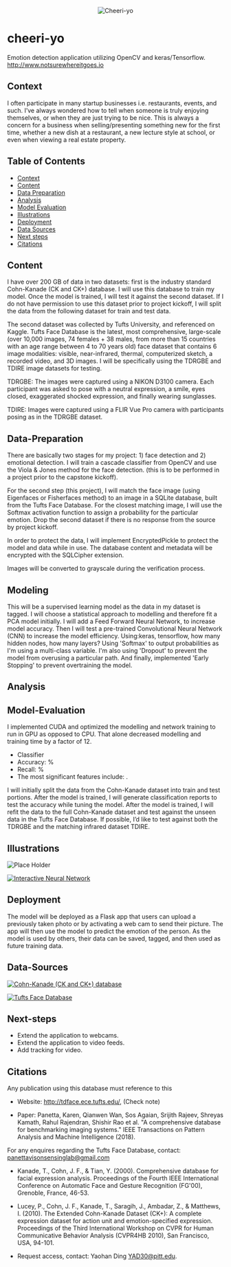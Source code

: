 <p align="center"><img src="img/YBCheeri-yo.jpg" title="Cheeri-yo"></a></p>  



# cheeri-yo  

Emotion detection application utilizing OpenCV and keras/Tensorflow.  http://www.notsurewhereitgoes.io  


## Context

I often participate in many startup businesses i.e. restaurants, events, and such.  I’ve always wondered how to tell when someone is truly enjoying themselves, or when they are just trying to be nice.  This is always a concern for a business when selling/presenting something new for the first time, whether a new dish at a restaurant, a new lecture style at school, or even when viewing a real estate property.  

## Table of Contents

- [Context](#Context)
- [Content](#Content)
- [Data Preparation](#Data-Preparation)
- [Analysis](#Analysis)
- [Model Evaluation](#Model-Evaluation)
- [Illustrations](#Illustrations)
- [Deployment](#Deployment)
- [Data Sources](#Data-Sources)
- [Next steps](#Next-steps)
- [Citations](#Citations)

## Content

I have over 200 GB of data in two datasets: first is the industry standard Cohn-Kanade (CK and CK+) database.  I will use this database to train my model.  Once the model is trained, I will test it against the second dataset.  If I do not have permission to use this dataset prior to project kickoff, I will split the data from the following dataset for train and test data.

The second dataset was collected by Tufts University, and referenced on Kaggle.  Tufts Face Database is the latest, most comprehensive, large-scale (over 10,000 images, 74 females + 38 males, from more than 15 countries with an age range between 4 to 70 years old) face dataset that contains 6 image modalities: visible, near-infrared, thermal, computerized sketch, a recorded video, and 3D images.  I will be specifically using the TDRGBE and TDIRE image datasets for testing.

TDRGBE: The images were captured using a NIKON D3100 camera. Each participant was asked to pose with a neutral expression, a smile, eyes closed, exaggerated shocked expression, and finally wearing sunglasses.

TDIRE: Images were captured using a FLIR Vue Pro camera with participants posing as in the TDRGBE dataset.  

## Data-Preparation

There are basically two stages for my project: 1) face detection and 2) emotional detection.  I will train a cascade classifier from OpenCV and use the Viola & Jones method for the face detection.  (this is to be performed in a project prior to the capstone kickoff).  

For the second step (this project), I will match the face image (using Eigenfaces or Fisherfaces method) to an image in a SQLite database, built from the Tufts Face Database.  For the closest matching image, I will use the Softmax activation function to assign a probability for the particular emotion.  Drop the second dataset if there is no response from the source by project kickoff.

In order to protect the data, I will implement EncryptedPickle to protect the model and data while in use.  The database content and metadata will be encrypted with the SQLCipher extension.

Images will be converted to grayscale during the verification process.

## Modeling

This will be a supervised learning model as the data in my dataset is tagged.  I will choose a statistical approach to modelling and therefore fit a PCA model initially.  I will add a Feed Forward Neural Network, to increase model accuracy. Then I will test a pre-trained Convolutional Neural Network (CNN) to increase the model efficiency.  Using:keras, tensorflow, how many hidden nodes, how many layers? Using 'Softmax' to output probabilities as I'm using a multi-class variable.  I'm also using 'Dropout' to prevent the model from overusing a particular path.  And finally, implemented 'Early Stopping' to prevent overtraining the model.

## Analysis


## Model-Evaluation

I implemented CUDA and optimized the modelling and network training to run in GPU as opposed to CPU.  That alone decreased modelling and training time by a factor of 12.

- <type> Classifier
- Accuracy: %
- Recall: %
- The most significant features include: .  

I will initially split the data from the Cohn-Kanade dataset into train and test portions.  After the model is trained, I will generate classification reports to test the accuracy while tuning the model.  After the model is trained, I will refit the data to the full Cohn-Kanade dataset and test against the unseen data in the Tufts Face Database.  If possible, I’d like to test against both the TDRGBE and the matching infrared dataset TDIRE.


## Illustrations 

![Place Holder](img/lucy.jpeg)  

[![Interactive Neural Network][5]][6]  

[5]: img/NN_example.png  
[6]: http://playground.tensorflow.org   

## Deployment  

The model will be deployed as a Flask app that users can upload a previously taken photo or by activating a web cam to send their picture.  The app will then use the model to predict the emotion of the person.  As the model is used by others, their data can be saved, tagged, and then used as future training data.


## Data-Sources

[![Cohn-Kanade (CK and CK+) database][1]][2]

[1]: img/pitt_edu_logo.jpg   
[2]: https://www.pitt.edu/ "Cohn-Kanade Database. Contact: Yaohan Ding YAD30@pitt.edu"  

[![Tufts Face Database][3]][4]

[3]: img/tufts_university.png 
[4]: http://tdface.ece.tufts.edu "Tufts Face Database: Request permission to use this dataset!!!"  


## Next-steps  
 
- Extend the application to webcams.  
- Extend the application to video feeds.  
- Add tracking for video.

## Citations

Any publication using this database must reference to this

- Website: http://tdface.ece.tufts.edu/, (Check note)

- Paper: Panetta, Karen, Qianwen Wan, Sos Agaian, Srijith Rajeev, Shreyas Kamath, Rahul Rajendran, Shishir Rao et al. "A comprehensive database for benchmarking imaging systems." IEEE Transactions on Pattern Analysis and Machine Intelligence (2018).

For any enquires regarding the Tufts Face Database, contact: panettavisonsensinglab@gmail.com

- Kanade, T., Cohn, J. F., & Tian, Y. (2000). Comprehensive database for facial
expression analysis. Proceedings of the Fourth IEEE International Conference
on Automatic Face and Gesture Recognition (FG'00), Grenoble, France, 46-53.
- Lucey, P., Cohn, J. F., Kanade, T., Saragih, J., Ambadar, Z., & Matthews, I.
(2010). The Extended Cohn-Kanade Dataset (CK+): A complete expression
dataset for action unit and emotion-specified expression. Proceedings of the
Third International Workshop on CVPR for Human Communicative Behavior
Analysis (CVPR4HB 2010), San Francisco, USA, 94-101.

- Request access, contact: Yaohan Ding YAD30@pitt.edu.
